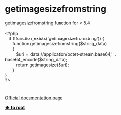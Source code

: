 # getimagesizefromstring




<div class="phpcode"><span class="html">
getimagesizefromstring function for &lt; 5.4<br><br><span class="default">&lt;?php<br>&#xA0;&#xA0; </span><span class="keyword">if (!</span><span class="default">function_exists</span><span class="keyword">(</span><span class="string">&apos;getimagesizefromstring&apos;</span><span class="keyword">)) {<br>&#xA0; &#xA0; &#xA0; function </span><span class="default">getimagesizefromstring</span><span class="keyword">(</span><span class="default">$string_data</span><span class="keyword">)<br>&#xA0; &#xA0; &#xA0; {<br>&#xA0; &#xA0; &#xA0; &#xA0;&#xA0; </span><span class="default">$uri </span><span class="keyword">= </span><span class="string">&apos;data://application/octet-stream;base64,&apos;&#xA0; </span><span class="keyword">. </span><span class="default">base64_encode</span><span class="keyword">(</span><span class="default">$string_data</span><span class="keyword">);<br>&#xA0; &#xA0; &#xA0; &#xA0;&#xA0; return </span><span class="default">getimagesize</span><span class="keyword">(</span><span class="default">$uri</span><span class="keyword">);<br>&#xA0; &#xA0; &#xA0; }<br>}<br></span><span class="default">?&gt;</span>
</span>
</div>
  

#

[Official documentation page](https://www.php.net/manual/en/function.getimagesizefromstring.php)

**[⬆ to root](/)**